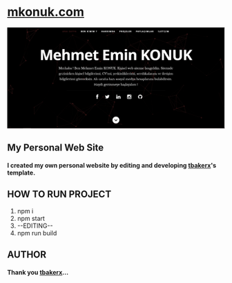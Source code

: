 # [mkonuk.com](http://www.mkonuk.com)

![This is how it looks!](https://github.com/mkonuk66/mkonuk.com/blob/master/public/images/portfolio/mkonukcom.webp)


## My Personal Web Site

#### I created my own personal website by editing and developing  [tbakerx](https://github.com/tbakerx/react-resume-template)'s template.

## HOW TO RUN PROJECT   

1. npm i
2. npm start
3. --EDITING--
4. npm run build




## AUTHOR

#### Thank you [tbakerx](https://github.com/tbakerx/react-resume-template)...
